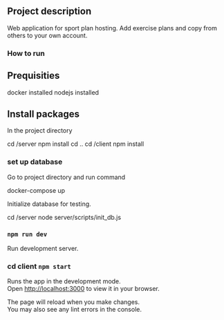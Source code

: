 ## Project description

Web application for sport plan hosting. Add exercise plans and copy from others to your own account.

### How to run

## Prequisities

docker installed
nodejs installed


## Install packages

In the project directory

cd /server
npm install
cd ..
cd /client
npm install

### set up database

Go to project directory and run command

docker-compose up

Initialize database for testing.

cd /server
node server/scripts/init_db.js


### `npm run dev`

Run development server.


### cd client `npm start`

Runs the app in the development mode.\
Open [http://localhost:3000](http://localhost:3000) to view it in your browser.

The page will reload when you make changes.\
You may also see any lint errors in the console.
